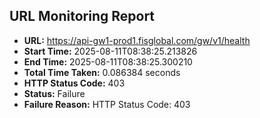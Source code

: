 ## URL Monitoring Report

- **URL:** https://api-gw1-prod1.fisglobal.com/gw/v1/health
- **Start Time:** 2025-08-11T08:38:25.213826
- **End Time:** 2025-08-11T08:38:25.300210
- **Total Time Taken:** 0.086384 seconds
- **HTTP Status Code:** 403
- **Status:** Failure
- **Failure Reason:** HTTP Status Code: 403

